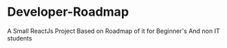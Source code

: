 # Developer-Roadmap
A Small ReactJs Project Based on Roadmap of it for Beginner's And non IT students
